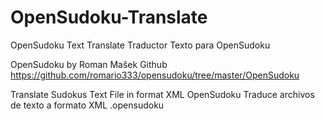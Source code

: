 # OpenSudoku-Translate
OpenSudoku Text Translate
Traductor Texto para OpenSudoku

OpenSudoku by Roman Mašek
Github https://github.com/romario333/opensudoku/tree/master/OpenSudoku

Translate Sudokus Text File in format XML OpenSudoku
Traduce archivos de texto a formato XML .opensudoku
